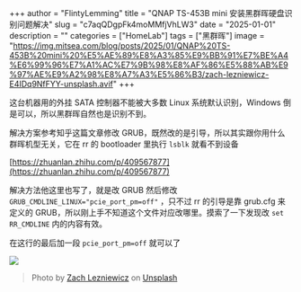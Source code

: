 +++
author = "FlintyLemming"
title = "QNAP TS-453B mini 安装黑群晖硬盘识别问题解决"
slug = "c7aqQDgpFk4moMMfjVhLW3"
date = "2025-01-01"
description = ""
categories = ["HomeLab"]
tags = ["黑群晖"]
image = "https://img.mitsea.com/blog/posts/2025/01/QNAP%20TS-453B%20mini%20%E5%AE%89%E8%A3%85%E9%BB%91%E7%BE%A4%E6%99%96%E7%A1%AC%E7%9B%98%E8%AF%86%E5%88%AB%E9%97%AE%E9%A2%98%E8%A7%A3%E5%86%B3/zach-lezniewicz-E4IDq9NfFYY-unsplash.avif"
+++

这台机器用的外挂 SATA 控制器不能被大多数 Linux 系统默认识别，Windows 倒是可以，所以黑群晖自然也是识别不到。

解决方案参考知乎这篇文章修改 GRUB，既然改的是引导，所以其实跟你用什么群晖机型无关，它在 rr 的 bootloader 里执行 `lsblk` 就看不到设备

[https://zhuanlan.zhihu.com/p/409567877](https://zhuanlan.zhihu.com/p/409567877)

解决方法他这里也写了，就是改 GRUB 然后修改 `GRUB_CMDLINE_LINUX="pcie_port_pm=off"` ，只不过 rr 的引导是靠 grub.cfg 来定义的 GRUB，所以刚上手不知道这个文件对应改哪里。摸索了一下发现改 `set RR_CMDLINE` 内的内容有效。

在这行的最后加一段 `pcie_port_pm=off` 就可以了

![](https://img.mitsea.com/blog/posts/2025/01/QNAP%20TS-453B%20mini%20%E5%AE%89%E8%A3%85%E9%BB%91%E7%BE%A4%E6%99%96%E7%A1%AC%E7%9B%98%E8%AF%86%E5%88%AB%E9%97%AE%E9%A2%98%E8%A7%A3%E5%86%B3/image_850z0ohy1Z.avif)

> Photo by [Zach Lezniewicz](https://unsplash.com/@zachlez?utm_content=creditCopyText&utm_medium=referral&utm_source=unsplash) on [Unsplash](https://unsplash.com/photos/a-black-and-white-photo-of-a-large-body-of-water-E4IDq9NfFYY?utm_content=creditCopyText&utm_medium=referral&utm_source=unsplash)
      